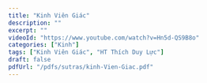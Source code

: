 ```yaml
---
title: "Kinh Viên Giác"
description: ""
excerpt: ""
videoId: "https://www.youtube.com/watch?v=Hn5d-QS9B8o"
categories: ["Kinh"]
tags: ["Kinh Viên Giác", "HT Thích Duy Lực"]
draft: false
pdfUrl: "/pdfs/sutras/kinh-Vien-Giac.pdf"
---
```

